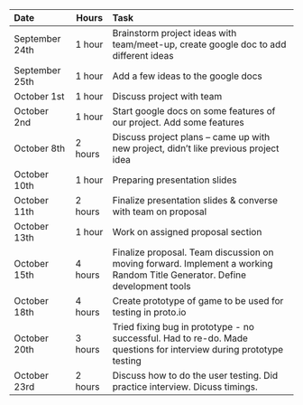 | Date | Hours | Task |
|:-----|-------|:-----|
| September 24th | 1 hour |	Brainstorm project ideas with team/meet-up, create google doc to add different ideas |
| September 25th | 1 hour |	Add a few ideas to the google docs |
| October 1st | 1 hour | Discuss project with team |
| October 2nd | 1 hour | Start google docs on some features of our project. Add some features	|
| October 8th |	2 hours | Discuss project plans – came up with new project, didn’t like previous project idea	|
| October 10th | 1 hour |	Preparing presentation slides	|
| October 11th | 2 hours |	Finalize presentation slides & converse with team on proposal |
| October 13th | 1 hour |	Work on assigned proposal section	|
| October 15th | 4 hours | Finalize proposal. Team discussion on moving forward. Implement a working Random Title Generator. Define development tools |
| October 18th | 4 hours | Create prototype of game to be used for testing in proto.io |
| October 20th | 3 hours | Tried fixing bug in prototype - no successful. Had to re-do. Made questions for interview during prototype testing |
| October 23rd | 2 hours | Discuss how to do the user testing. Did practice interview. Dicuss timings. |
